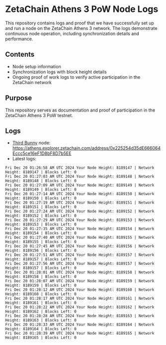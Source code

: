 # ZetaChain Athens 3 PoW Node Logs
This repository contains logs and proof that we have successfully set up and run a node on the ZetaChain Athens 3 network. The logs demonstrate continuous node operation, including synchronization details and performance.

## Contents
- Node setup information
- Synchronization logs with block height details
- Ongoing proof of work logs to verify active participation in the ZetaChain network

## Purpose
This repository serves as documentation and proof of participation in the ZetaChain Athens 3 PoW testnet.

## Logs

- [Third Bunny](https://thirdbunny.xyz/) node: https://athens.explorer.zetachain.com/address/0x225254d35dE666064Eccc5ce16eF1D8bF8D7b5EE
- Latest logs:
```
Fri Dec 20 01:26:58 AM UTC 2024 Your Node Height: 8189147 | Network Height: 8189147 | Blocks Left: 0
Fri Dec 20 01:27:03 AM UTC 2024 Your Node Height: 8189148 | Network Height: 8189148 | Blocks Left: 0
Fri Dec 20 01:27:09 AM UTC 2024 Your Node Height: 8189149 | Network Height: 8189149 | Blocks Left: 0
Fri Dec 20 01:27:14 AM UTC 2024 Your Node Height: 8189150 | Network Height: 8189150 | Blocks Left: 0
Fri Dec 20 01:27:19 AM UTC 2024 Your Node Height: 8189151 | Network Height: 8189151 | Blocks Left: 0
Fri Dec 20 01:27:24 AM UTC 2024 Your Node Height: 8189152 | Network Height: 8189152 | Blocks Left: 0
Fri Dec 20 01:27:29 AM UTC 2024 Your Node Height: 8189153 | Network Height: 8189153 | Blocks Left: 0
Fri Dec 20 01:27:35 AM UTC 2024 Your Node Height: 8189154 | Network Height: 8189154 | Blocks Left: 0
Fri Dec 20 01:27:40 AM UTC 2024 Your Node Height: 8189155 | Network Height: 8189155 | Blocks Left: 0
Fri Dec 20 01:27:45 AM UTC 2024 Your Node Height: 8189156 | Network Height: 8189156 | Blocks Left: 0
Fri Dec 20 01:27:51 AM UTC 2024 Your Node Height: 8189157 | Network Height: 8189157 | Blocks Left: 0
Fri Dec 20 01:27:56 AM UTC 2024 Your Node Height: 8189157 | Network Height: 8189157 | Blocks Left: 0
Fri Dec 20 01:28:01 AM UTC 2024 Your Node Height: 8189158 | Network Height: 8189158 | Blocks Left: 0
Fri Dec 20 01:28:07 AM UTC 2024 Your Node Height: 8189159 | Network Height: 8189159 | Blocks Left: 0
Fri Dec 20 01:28:12 AM UTC 2024 Your Node Height: 8189160 | Network Height: 8189160 | Blocks Left: 0
Fri Dec 20 01:28:17 AM UTC 2024 Your Node Height: 8189161 | Network Height: 8189161 | Blocks Left: 0
Fri Dec 20 01:28:22 AM UTC 2024 Your Node Height: 8189162 | Network Height: 8189162 | Blocks Left: 0
Fri Dec 20 01:28:28 AM UTC 2024 Your Node Height: 8189163 | Network Height: 8189163 | Blocks Left: 0
Fri Dec 20 01:28:33 AM UTC 2024 Your Node Height: 8189164 | Network Height: 8189164 | Blocks Left: 0
Fri Dec 20 01:28:39 AM UTC 2024 Your Node Height: 8189165 | Network Height: 8189165 | Blocks Left: 0
```
